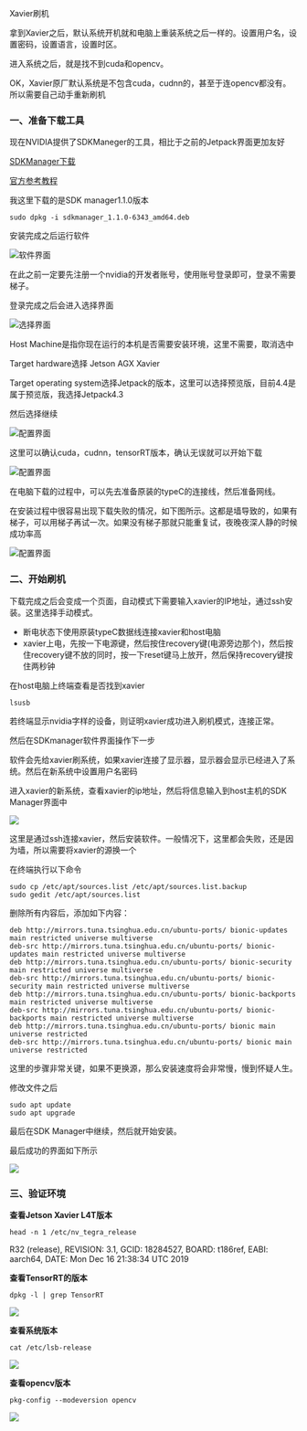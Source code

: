 Xavier刷机

拿到Xavier之后，默认系统开机就和电脑上重装系统之后一样的。设置用户名，设置密码，设置语言，设置时区。

进入系统之后，就是找不到cuda和opencv。

OK，Xavier原厂默认系统是不包含cuda，cudnn的，甚至于连opencv都没有。所以需要自己动手重新刷机

### 一、准备下载工具

现在NVIDIA提供了SDKManeger的工具，相比于之前的Jetpack界面更加友好

[SDKManager下载](https://developer.nvidia.com/nvidia-sdk-manager)

[官方参考教程](https://docs.nvidia.com/sdk-manager/install-with-sdkm-jetson/index.html)

我这里下载的是SDK manager1.1.0版本

```shell
sudo dpkg -i sdkmanager_1.1.0-6343_amd64.deb
```

安装完成之后运行软件

![软件界面](./pic/1.png)

在此之前一定要先注册一个nvidia的开发者账号，使用账号登录即可，登录不需要梯子。

登录完成之后会进入选择界面

![选择界面](./pic/2.png)

Host Machine是指你现在运行的本机是否需要安装环境，这里不需要，取消选中

Target hardware选择 Jetson AGX Xavier

Target operating system选择Jetpack的版本，这里可以选择预览版，目前4.4是属于预览版，我选择Jetpack4.3

然后选择继续

![配置界面](./pic/3.png)

这里可以确认cuda，cudnn，tensorRT版本，确认无误就可以开始下载

![配置界面](./pic/4.png)

在电脑下载的过程中，可以先去准备原装的typeC的连接线，然后准备网线。

在安装过程中很容易出现下载失败的情况，如下图所示。这都是墙导致的，如果有梯子，可以用梯子再试一次。如果没有梯子那就只能重复试，夜晚夜深人静的时候成功率高

![配置界面](./pic/5.png)



### 二、开始刷机

下载完成之后会变成一个页面，自动模式下需要输入xavier的IP地址，通过ssh安装。这里选择手动模式。

- 断电状态下使用原装typeC数据线连接xavier和host电脑
- xavier上电，先按一下电源键，然后按住recovery键(电源旁边那个)，然后按住recovery键不放的同时，按一下reset键马上放开，然后保持recovery键按住两秒钟

在host电脑上终端查看是否找到xavier

```
lsusb
```

若终端显示nvidia字样的设备，则证明xavier成功进入刷机模式，连接正常。

然后在SDKmanager软件界面操作下一步

软件会先给xavier刷系统，如果xavier连接了显示器，显示器会显示已经进入了系统。然后在新系统中设置用户名密码

进入xavier的新系统，查看xavier的ip地址，然后将信息输入到host主机的SDK Manager界面中

![](./pic/6.png)

这里是通过ssh连接xavier，然后安装软件。一般情况下，这里都会失败，还是因为墙，所以需要将xavier的源换一个

在终端执行以下命令

```shell
sudo cp /etc/apt/sources.list /etc/apt/sources.list.backup
sudo gedit /etc/apt/sources.list
```

删除所有内容后，添加如下内容：

```
deb http://mirrors.tuna.tsinghua.edu.cn/ubuntu-ports/ bionic-updates main restricted universe multiverse
deb-src http://mirrors.tuna.tsinghua.edu.cn/ubuntu-ports/ bionic-updates main restricted universe multiverse
deb http://mirrors.tuna.tsinghua.edu.cn/ubuntu-ports/ bionic-security main restricted universe multiverse
deb-src http://mirrors.tuna.tsinghua.edu.cn/ubuntu-ports/ bionic-security main restricted universe multiverse
deb http://mirrors.tuna.tsinghua.edu.cn/ubuntu-ports/ bionic-backports main restricted universe multiverse
deb-src http://mirrors.tuna.tsinghua.edu.cn/ubuntu-ports/ bionic-backports main restricted universe multiverse
deb http://mirrors.tuna.tsinghua.edu.cn/ubuntu-ports/ bionic main universe restricted
deb-src http://mirrors.tuna.tsinghua.edu.cn/ubuntu-ports/ bionic main universe restricted
```

这里的步骤非常关键，如果不更换源，那么安装速度将会非常慢，慢到怀疑人生。

修改文件之后

```shell
sudo apt update
sudo apt upgrade
```

最后在SDK Manager中继续，然后就开始安装。

最后成功的界面如下所示

![](./pic/7.png)



### 三、验证环境

**查看Jetson Xavier L4T版本**

```shell
head -n 1 /etc/nv_tegra_release
```
 R32 (release), REVISION: 3.1, GCID: 18284527, BOARD: t186ref, EABI: aarch64, DATE: Mon Dec 16 21:38:34 UTC 2019

**查看TensorRT的版本**

```
dpkg -l | grep TensorRT
```

![](./pic/8.png)

**查看系统版本**

```
cat /etc/lsb-release
```

![](./pic/9.png)

**查看opencv版本**

```shell
pkg-config --modeversion opencv
```

![](./pic/10.png)